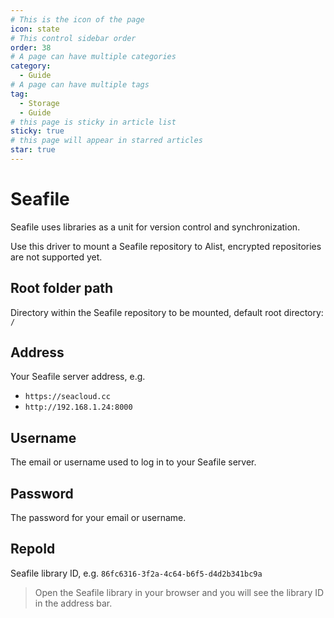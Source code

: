 ```yaml
---
# This is the icon of the page
icon: state
# This control sidebar order
order: 38
# A page can have multiple categories
category:
  - Guide
# A page can have multiple tags
tag:
  - Storage
  - Guide
# this page is sticky in article list
sticky: true
# this page will appear in starred articles
star: true
---
```

# Seafile

Seafile uses libraries as a unit for version control and synchronization.

Use this driver to mount a Seafile repository to Alist, encrypted repositories are not supported yet.

## Root folder path

Directory within the Seafile repository to be mounted, default root directory: `/`

## Address

Your Seafile server address, e.g.
- `https://seacloud.cc`
- `http://192.168.1.24:8000`

## Username

The email or username used to log in to your Seafile server.

## Password

The password for your email or username.

## RepoId

Seafile library ID, e.g. `86fc6316-3f2a-4c64-b6f5-d4d2b341bc9a`

> Open the Seafile library in your browser and you will see the library ID in the address bar.
